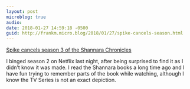 ```yaml
---
layout: post
microblog: true
audio: 
date: 2018-01-27 14:59:18 -0500
guid: http://frankm.micro.blog/2018/01/27/spike-cancels-season.html
---
```

 [Spike cancels season 3 of the Shannara Chronicles](http://ew.com/tv/2018/01/17/shannara-chronicles-canceled/)

I binged season 2 on Netflix last night, after being surprised to find it as I didn’t know it was made. I read the Shannara books a long time ago and I have fun trying to remember parts of the book while watching, although I know the TV Series is not an exact depiction. 
